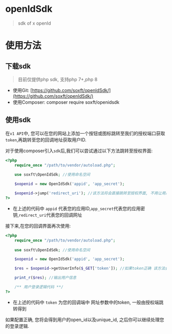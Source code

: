 # openIdSdk
 > sdk of x openId

# 使用方法

## 下载sdk

> 目前仅提供php sdk, 支持php 7+,php 8

- 使用Git: [https://github.com/soxft/openIdSdk/](https://github.com/soxft/openIdSdk/)
- 使用Composer: composer require soxft/openidsdk

## 使用sdk

在`v1 API`中, 您可以在您的网站上添加一个按钮或图标跳转至我们的授权端口获取`token`,再跳转至您的回调地址获取用户ID.

对于使用composer引入`sdk`后,我们可以尝试通过以下方法跳转至授权界面:

```php
<?php
    require_once "/path/to/vendor/autoload.php";
    
    use soxft\OpenIdSdk; //使用命名空间

    $xopenid = new OpenIdSdk('appid', 'app_secret');

    $xopenid->jump('redirect_uri'); //该方法将会直接跳转至授权界面, 不用让用户点击
?>
```
- 在上述的代码中 `appid` 代表您的应用ID,`app_secret`代表您的应用密钥,`redirect_uri`代表您的回调网址

接下来,在您的回调界面再次使用:
```php
<?php
    require_once "/path/to/vendor/autoload.php";
    
    use soxft\OpenIdSdk; //使用命名空间

    $xopenid = new OpenIdSdk('appid', 'app_secret');

    $res = $xopenid->getUserInfo($_GET['token']); //如果token正确 该方法会返回用户信息

    print_r($res); //输出用户信息

    /** 用户登录逻辑代码 **/
?>
```
- 在上述的代码中 `token` 为您的回调端中 网址参数中的token, 一般由授权端跳转得到

如果配置正确, 您将会得到用户的open_id以及unique_id, 之后你可以继续处理您的登录逻辑.
